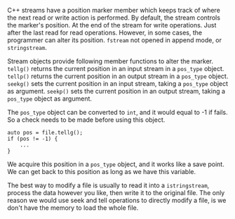 
C++ streams have a position marker member which keeps track of where the next read or write action is performed. By default, the stream controls the marker's position. At the end of the stream for write operations. Just after the last read for read operations. However, in some cases, the programmer can alter its position. `fstream` not opened in append mode, or `stringstream`.

Stream objects provide following member functions to alter the marker.
`tellg()` returns the current position in an input stream in a `pos_type` object.
`tellp()` returns the current position in an output stream in a `pos_type` object.
`seekg()` sets the current position in an input stream, taking a `pos_type` object as argument.
`seekp()` sets the current position in an output stream, taking a `pos_type` object as argument.

The `pos_type` object can be converted to `int`, and it would equal to -1 if fails. So a check needs to be made before using this object.
```
auto pos = file.tellg();
if (pos != -1) {
	...
}
```

We acquire this position in a `pos_type` object, and it works like a save point. We can get back to this position as long as we have this variable.

The best way to modify a file is usually to read it into a `istringstream`, process the data however you like, then write it to the original file. The only reason we would use seek and tell operations to directly modify a file, is we don't have the memory to load the whole file.